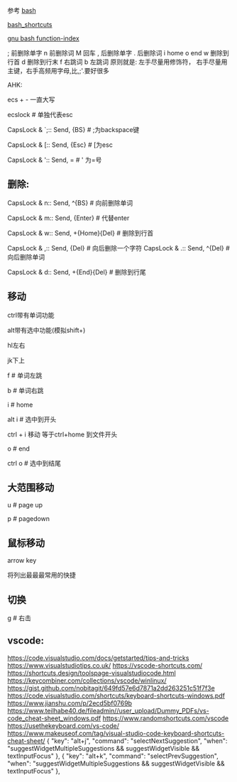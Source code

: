 参考
[bash](https://ss64.com/bash/syntax-keyboard.html)

[bash_shortcuts](https://kapeli.com/cheat_sheets/Bash_Shortcuts.docset/Contents/Resources/Documents/index)

[gnu bash function-index](https://www.gnu.org/software/bash/manual/html_node/Function-Index.html)

; 前删除单字
n 前删除词
M 回车
, 后删除单字
. 后删除词
i home
o end
w 删除到行首
d 删除到行末
f 右跳词
b 左跳词
原则就是: 左手尽量用修饰符， 右手尽量用主键，右手高频用字母,比,;'.要好很多

AHK:

ecs + - 一直大写

ecslock # 单独代表esc

CapsLock & `;:: Send, {BS} # ;为backspace键


CapsLock & [:: Send, {Esc} # [为esc

CapsLock & ':: Send, = # ' 为=号

## 删除:

CapsLock & n:: Send, ^{BS} # 向前删除单词

CapsLock & m:: Send, {Enter} # 代替enter

CapsLock & w:: Send, +{Home}{Del} # 删除到行首



CapsLock & ,:: Send, {Del} # 向后删除一个字符
CapsLock & .:: Send, ^{Del} # 向后删除单词

CapsLock & d:: Send, +{End}{Del} # 删除到行尾

## 移动

ctrl带有单词功能

alt带有选中功能(模拟shift+)

hl左右

jk下上

f # 单词左跳

b # 单词右跳

i # home

alt i # 选中到开头

ctrl + i 移动 等于ctrl+home 到文件开头


o # end

ctrl o  # 选中到结尾

## 大范围移动

u # page up

p # pagedown

## 鼠标移动

arrow key

将列出最最最常用的快捷

## 切换

g # 右击


## vscode:
https://code.visualstudio.com/docs/getstarted/tips-and-tricks
https://www.visualstudiotips.co.uk/
https://vscode-shortcuts.com/ 
https://shortcuts.design/toolspage-visualstudiocode.html
https://keycombiner.com/collections/vscode/winlinux/
https://gist.github.com/nobitagit/649fd57e6d7871a2dd263251c51f7f3e
https://code.visualstudio.com/shortcuts/keyboard-shortcuts-windows.pdf
https://www.jianshu.com/p/2ecd5bf0769b
https://www.teilhabe40.de/fileadmin//user_upload/Dummy_PDFs/vs-code_cheat-sheet_windows.pdf
https://www.randomshortcuts.com/vscode
https://usethekeyboard.com/vs-code/
https://www.makeuseof.com/tag/visual-studio-code-keyboard-shortcuts-cheat-sheet/
{
  "key": "alt+j",
  "command": "selectNextSuggestion",
  "when": "suggestWidgetMultipleSuggestions && suggestWidgetVisible && textInputFocus"
},
{
  "key": "alt+k",
  "command": "selectPrevSuggestion",
  "when": "suggestWidgetMultipleSuggestions && suggestWidgetVisible && textInputFocus"
},
